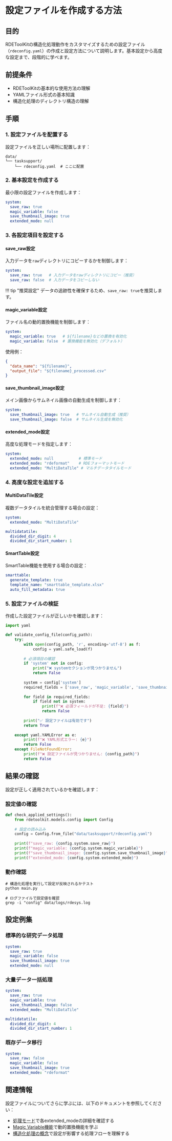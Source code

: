 # 設定ファイルを作成する方法

## 目的

RDEToolKitの構造化処理動作をカスタマイズするための設定ファイル（`rdeconfig.yaml`）の作成と設定方法について説明します。基本設定から高度な設定まで、段階的に学べます。

## 前提条件

- RDEToolKitの基本的な使用方法の理解
- YAMLファイル形式の基本知識
- 構造化処理のディレクトリ構造の理解

## 手順

### 1. 設定ファイルを配置する

設定ファイルを正しい場所に配置します：

```shell title="設定ファイルの配置場所"
data/
└── tasksupport/
    └── rdeconfig.yaml  # ここに配置
```

### 2. 基本設定を作成する

最小限の設定ファイルを作成します：

```yaml title="基本的なrdeconfig.yaml"
system:
  save_raw: true
  magic_variable: false
  save_thumbnail_image: true
  extended_mode: null
```

### 3. 各設定項目を設定する

#### save_raw設定

入力データを`raw`ディレクトリにコピーするかを制御します：

```yaml title="save_raw設定"
system:
  save_raw: true   # 入力データをrawディレクトリにコピー（推奨）
  save_raw: false  # 入力データをコピーしない
```

!!! tip "推奨設定"
    データの追跡性を確保するため、`save_raw: true`を推奨します。

#### magic_variable設定

ファイル名の動的置換機能を制御します：

```yaml title="magic_variable設定"
system:
  magic_variable: true   # ${filename}などの置換を有効化
  magic_variable: false  # 置換機能を無効化（デフォルト）
```

使用例：
```json title="magic_variable使用例"
{
  "data_name": "${filename}",
  "output_file": "${filename}_processed.csv"
}
```

#### save_thumbnail_image設定

メイン画像からサムネイル画像の自動生成を制御します：

```yaml title="save_thumbnail_image設定"
system:
  save_thumbnail_image: true   # サムネイル自動生成（推奨）
  save_thumbnail_image: false  # サムネイル生成を無効化
```

#### extended_mode設定

高度な処理モードを指定します：

```yaml title="extended_mode設定"
system:
  extended_mode: null           # 標準モード
  extended_mode: "rdeformat"    # RDEフォーマットモード
  extended_mode: "MultiDataTile" # マルチデータタイルモード
```

### 4. 高度な設定を追加する

#### MultiDataTile設定

複数データタイルを統合管理する場合の設定：

```yaml title="MultiDataTile設定"
system:
  extended_mode: "MultiDataTile"

multidatatile:
  divided_dir_digit: 4
  divided_dir_start_number: 1
```

#### SmartTable設定

SmartTable機能を使用する場合の設定：

```yaml title="SmartTable設定"
smarttable:
  generate_template: true
  template_name: "smarttable_template.xlsx"
  auto_fill_metadata: true
```

### 5. 設定ファイルの検証

作成した設定ファイルが正しいかを確認します：

```python title="設定ファイル検証"
import yaml

def validate_config_file(config_path):
    try:
        with open(config_path, 'r', encoding='utf-8') as f:
            config = yaml.safe_load(f)
        
        # 必須項目の確認
        if 'system' not in config:
            print("❌ systemセクションが見つかりません")
            return False
        
        system = config['system']
        required_fields = ['save_raw', 'magic_variable', 'save_thumbnail_image']
        
        for field in required_fields:
            if field not in system:
                print(f"❌ 必須フィールドが不足: {field}")
                return False
        
        print("✅ 設定ファイルは有効です")
        return True
        
    except yaml.YAMLError as e:
        print(f"❌ YAML形式エラー: {e}")
        return False
    except FileNotFoundError:
        print(f"❌ 設定ファイルが見つかりません: {config_path}")
        return False
```

## 結果の確認

設定が正しく適用されているかを確認します：

### 設定値の確認

```python title="設定値確認"
def check_applied_settings():
    from rdetoolkit.models.config import Config
    
    # 設定の読み込み
    config = Config.from_file("data/tasksupport/rdeconfig.yaml")
    
    print(f"save_raw: {config.system.save_raw}")
    print(f"magic_variable: {config.system.magic_variable}")
    print(f"save_thumbnail_image: {config.system.save_thumbnail_image}")
    print(f"extended_mode: {config.system.extended_mode}")
```

### 動作確認

```shell title="動作確認コマンド"
# 構造化処理を実行して設定が反映されるかテスト
python main.py

# ログファイルで設定値を確認
grep -i "config" data/logs/rdesys.log
```

## 設定例集

### 標準的な研究データ処理

```yaml title="標準設定例"
system:
  save_raw: true
  magic_variable: false
  save_thumbnail_image: true
  extended_mode: null
```

### 大量データ一括処理

```yaml title="一括処理設定例"
system:
  save_raw: true
  magic_variable: true
  save_thumbnail_image: false
  extended_mode: "MultiDataTile"

multidatatile:
  divided_dir_digit: 4
  divided_dir_start_number: 1
```

### 既存データ移行

```yaml title="移行設定例"
system:
  save_raw: false
  magic_variable: false
  save_thumbnail_image: true
  extended_mode: "rdeformat"
```

## 関連情報

設定ファイルについてさらに学ぶには、以下のドキュメントを参照してください：

- [処理モード](mode.ja.md)で各extended_modeの詳細を確認する
- [Magic Variable機能](magic_variable.ja.md)で動的置換機能を学ぶ
- [構造化処理の概念](../structured_process/structured.ja.md)で設定が影響する処理フローを理解する
